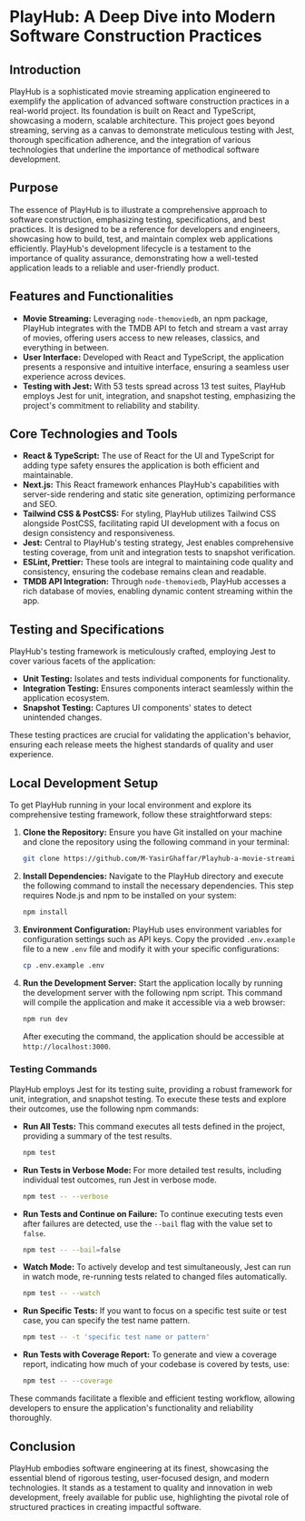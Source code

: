 # PlayHub: A Deep Dive into Modern Software Construction Practices

## Introduction

PlayHub is a sophisticated movie streaming application engineered to exemplify the application of advanced software construction practices in a real-world project. Its foundation is built on React and TypeScript, showcasing a modern, scalable architecture. This project goes beyond streaming, serving as a canvas to demonstrate meticulous testing with Jest, thorough specification adherence, and the integration of various technologies that underline the importance of methodical software development.

## Purpose

The essence of PlayHub is to illustrate a comprehensive approach to software construction, emphasizing testing, specifications, and best practices. It is designed to be a reference for developers and engineers, showcasing how to build, test, and maintain complex web applications efficiently. PlayHub's development lifecycle is a testament to the importance of quality assurance, demonstrating how a well-tested application leads to a reliable and user-friendly product.

## Features and Functionalities

- **Movie Streaming:** Leveraging `node-themoviedb`, an npm package, PlayHub integrates with the TMDB API to fetch and stream a vast array of movies, offering users access to new releases, classics, and everything in between.
- **User Interface:** Developed with React and TypeScript, the application presents a responsive and intuitive interface, ensuring a seamless user experience across devices.
- **Testing with Jest:** With 53 tests spread across 13 test suites, PlayHub employs Jest for unit, integration, and snapshot testing, emphasizing the project's commitment to reliability and stability.

## Core Technologies and Tools

- **React & TypeScript:** The use of React for the UI and TypeScript for adding type safety ensures the application is both efficient and maintainable.
- **Next.js:** This React framework enhances PlayHub's capabilities with server-side rendering and static site generation, optimizing performance and SEO.
- **Tailwind CSS & PostCSS:** For styling, PlayHub utilizes Tailwind CSS alongside PostCSS, facilitating rapid UI development with a focus on design consistency and responsiveness.
- **Jest:** Central to PlayHub's testing strategy, Jest enables comprehensive testing coverage, from unit and integration tests to snapshot verification.
- **ESLint, Prettier:** These tools are integral to maintaining code quality and consistency, ensuring the codebase remains clean and readable.
- **TMDB API Integration:** Through `node-themoviedb`, PlayHub accesses a rich database of movies, enabling dynamic content streaming within the app.

## Testing and Specifications

PlayHub's testing framework is meticulously crafted, employing Jest to cover various facets of the application:

- **Unit Testing:** Isolates and tests individual components for functionality.
- **Integration Testing:** Ensures components interact seamlessly within the application ecosystem.
- **Snapshot Testing:** Captures UI components' states to detect unintended changes.

These testing practices are crucial for validating the application's behavior, ensuring each release meets the highest standards of quality and user experience.

## Local Development Setup

To get PlayHub running in your local environment and explore its comprehensive testing framework, follow these straightforward steps:

1. **Clone the Repository:**
   Ensure you have Git installed on your machine and clone the repository using the following command in your terminal:
   ```bash
   git clone https://github.com/M-YasirGhaffar/Playhub-a-movie-streaming-web-app/
   ```

2. **Install Dependencies:**
   Navigate to the PlayHub directory and execute the following command to install the necessary dependencies. This step requires Node.js and npm to be installed on your system:
   ```bash
   npm install
   ```

3. **Environment Configuration:**
   PlayHub uses environment variables for configuration settings such as API keys. Copy the provided `.env.example` file to a new `.env` file and modify it with your specific configurations:
   ```bash
   cp .env.example .env
   ```

4. **Run the Development Server:**
   Start the application locally by running the development server with the following npm script. This command will compile the application and make it accessible via a web browser:
   ```bash
   npm run dev
   ```
   After executing the command, the application should be accessible at `http://localhost:3000`.

### Testing Commands

PlayHub employs Jest for its testing suite, providing a robust framework for unit, integration, and snapshot testing. To execute these tests and explore their outcomes, use the following npm commands:

- **Run All Tests:**
  This command executes all tests defined in the project, providing a summary of the test results.
  ```bash
  npm test
  ```

- **Run Tests in Verbose Mode:**
  For more detailed test results, including individual test outcomes, run Jest in verbose mode.
  ```bash
  npm test -- --verbose
  ```

- **Run Tests and Continue on Failure:**
  To continue executing tests even after failures are detected, use the `--bail` flag with the value set to `false`.
  ```bash
  npm test -- --bail=false
  ```

- **Watch Mode:**
  To actively develop and test simultaneously, Jest can run in watch mode, re-running tests related to changed files automatically.
  ```bash
  npm test -- --watch
  ```

- **Run Specific Tests:**
  If you want to focus on a specific test suite or test case, you can specify the test name pattern.
  ```bash
  npm test -- -t 'specific test name or pattern'
  ```

- **Run Tests with Coverage Report:**
  To generate and view a coverage report, indicating how much of your codebase is covered by tests, use:
  ```bash
  npm test -- --coverage
  ```

These commands facilitate a flexible and efficient testing workflow, allowing developers to ensure the application's functionality and reliability thoroughly.
## Conclusion

PlayHub embodies software engineering at its finest, showcasing the essential blend of rigorous testing, user-focused design, and modern technologies. It stands as a testament to quality and innovation in web development, freely available for public use, highlighting the pivotal role of structured practices in creating impactful software.

